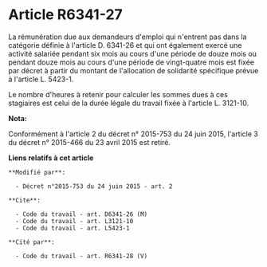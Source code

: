 # Article R6341-27

La rémunération due aux demandeurs d'emploi qui n'entrent pas dans la catégorie définie à l'article D. 6341-26 et qui ont
également exercé une activité salariée pendant six mois au cours d'une période de douze mois ou pendant douze mois au cours
d'une période de vingt-quatre mois est fixée par décret à partir du montant de l'allocation de solidarité spécifique prévue à
l'article L. 5423-1. 

Le nombre d'heures à retenir pour calculer les sommes dues à ces stagiaires est celui de la durée légale du travail fixée à
l'article L. 3121-10.

**Nota:**

Conformément à l'article 2 du décret n° 2015-753 du 24 juin 2015, l'article 3 du décret n° 2015-466 du 23 avril 2015 est
retiré.

**Liens relatifs à cet article**

	**Modifié par**:

	  - Décret n°2015-753 du 24 juin 2015 - art. 2

	**Cite**:

	  - Code du travail - art. D6341-26 (M)
	  - Code du travail - art. L3121-10
	  - Code du travail - art. L5423-1

	**Cité par**:

	  - Code du travail - art. R6341-28 (V)
